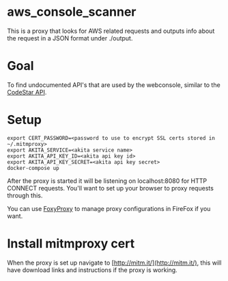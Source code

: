 # aws_console_scanner

This is a proxy that looks for AWS related requests and outputs info about the request in a JSON format under ./output.

# Goal

To find undocumented API's that are used by the webconsole, similar to the [CodeStar API](https://rhinosecuritylabs.com/aws/escalating-aws-iam-privileges-undocumented-codestar-api/).

# Setup

```
export CERT_PASSWORD=<password to use to encrypt SSL certs stored in ~/.mitmproxy>
export AKITA_SERVICE=<akita service name>
export AKITA_API_KEY_ID=<akita api key id>
export AKITA_API_KEY_SECRET=<akita api key secret>
docker-compose up
```

After the proxy is started it will be listening on localhost:8080 for HTTP CONNECT requests. You'll want to set up your browser to proxy requests through this.

You can use [FoxyProxy](https://addons.mozilla.org/en-US/firefox/addon/foxyproxy-standard/) to manage proxy configurations in FireFox if you want.

# Install mitmproxy cert

When the proxy is set up navigate to [http://mitm.it/](http://mitm.it/), this will have download links and instructions if the proxy is working.


